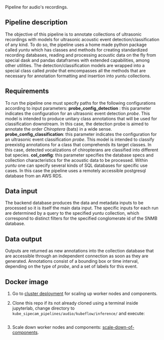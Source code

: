 Pipeline for audio's recordings.

## Pipeline description
The objective of this pipeline is to annotate collections of ultrasonic recordings with models for ultrasonic acoustic event detection/classification of any kind. To do so, the pipeline uses a home made python package called *yuntu* which has classes and methods for creating standardized recording databases, reading and processing acoustic data on the fly from special dask and pandas dataframes with extended capabilities, among other utilities. The detection/classification models are wrapped into a special class called *probe* that emcompasses all the methods that are necessary for annotation formatting and insertion into *yuntu* collections.

## Requirements
To run the pipeline one must specify paths for the following configurations according to input parameters:
**probe_config_detection** : this parameter indicates the configuration for an ultrasonic event detection *probe*. This model is intended to produce unitary class annotations that will be used for classification downstream. In this case, the detection probe is aimed to annotate the order *Chiroptera* (bats) in a wide sense.
**probe_config_classification**: this parameter indicates the configuration for an ultrasonic event classification *probe*. This model is intended to classify preexistig annotations for a class that comprehends its target classes. In this case, detected vocalizations of chiropterans are classified into different bat species.
**col_config**: this parameter specifies the database specs and collection characteristics for the acoustic data to be processed. Within *yuntu* one can specify several kinds of SQL databases for specific use cases. In this case the pipeline uses a remotely accessible postgresql database from an AWS RDS.

## Data input
The backend database produces the data and metadata inputs to be processed so it is itself the main data input. The specific inputs for each run are determined by a query to the specified *yuntu* collection, which correspond to distinct filters for the specified conglomerate id of the SNMB database.

## Data output
Outputs are returned as new  annotations into the collection database that are accessible through an independent connection as soon as they are generated. Annotations consist of a bounding box or time interval, depending on the type of *probe*, and a set of labels for this event.

## Docker image 

1. Go to [cluster deployment](https://conabio.github.io/kube_sipecam/1.Deployment-of-Kubernetes-cluster-in-AWS.html#cluster-deployment) for scaling up worker nodes and components.

2. Clone this repo if its not already cloned using a terminal inside jupyterlab, change directory to `kube_sipecam_pipelines/audio/kubeflow/inference/` and execute:

```

```

3. Scale down worker nodes and components: [scale-down-of-components](https://conabio.github.io/kube_sipecam/1.Deployment-of-Kubernetes-cluster-in-AWS.html#scale-down-of-components).
